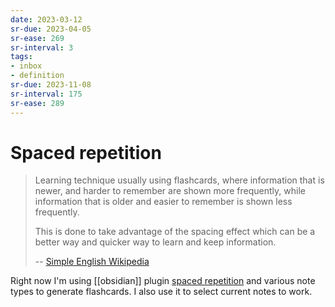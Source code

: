 ```yaml
---
date: 2023-03-12
sr-due: 2023-04-05
sr-ease: 269
sr-interval: 3
tags:
- inbox
- definition
sr-due: 2023-11-08
sr-interval: 175
sr-ease: 289
---
```


# Spaced repetition

> Learning technique usually using flashcards, where information that is newer,
> and harder to remember are shown more frequently, while information that is
> older and easier to remember is shown less frequently.
>
> This is done to take advantage of the spacing effect which can be a better way
> and quicker way to learn and keep information.
>
> --
> [Simple English Wikipedia](https://simple.wikipedia.org/wiki/Spaced_repetition)

Right now I'm using [[obsidian]] plugin [spaced repetition](https://www.stephenmwangi.com/obsidian-spaced-repetition/)
and various note types to generate flashcards. I also use it to select current
notes to work.
